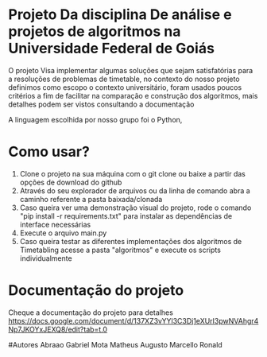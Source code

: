 # Projeto Da disciplina De análise e projetos de algoritmos na Universidade Federal de Goiás
O projeto Visa implementar algumas soluções que sejam satisfatórias para a resoluções de problemas de timetable, 
no contexto do nosso projeto definimos como escopo o contexto universitário, foram usados poucos critérios a fim de facilitar na comparação e construção dos algoritmos,
mais detalhes podem ser vistos consultando a documentação

A linguagem escolhida por nosso grupo foi o Python,

# Como usar?
1. Clone o projeto na sua máquina com o git clone ou baixe a partir das opções de download do github
2. Através do seu explorador de arquivos ou da linha de comando abra a caminho referente a pasta baixada/clonada
3. Caso queira ver uma demonstração visual do projeto, rode o comando "pip install -r requirements.txt" para instalar as dependências de interface necessárias
5. Execute o arquivo main.py
6. Caso queira testar as diferentes implementações dos algoritmos de Timetabling acesse a pasta "algoritmos" e execute os scripts individualmente

# Documentação do projeto
Cheque a documentação do projeto para detalhes
https://docs.google.com/document/d/137XZ3vYYl3C3Dj1eXUrI3pwNVAhgr4Np7JKOYxJEXQ8/edit?tab=t.0

#Autores
Abraao
Gabriel Mota
Matheus Augusto
Marcello Ronald
